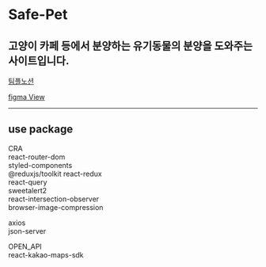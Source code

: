 # Safe-Pet

## 고양이 카페 등에서 분양하는 유기동물의 분양을 도와주는 사이트입니다.

<a href="https://www.notion.so/Safe-Pet-5809828b34084086a84588c25e99eb93">팀플노션</a>

<a href="https://www.figma.com/file/KdJf3n81Y8zeDnEg9wghKw/safe-pet?node-id=0%3A1">figma View</a>

<hr>

## use package<br>
CRA<br>
react-router-dom<br>
styled-components<br>
@reduxjs/toolkit react-redux<br>
react-query<br>
sweetalert2<br>
react-intersection-observer<br>
browser-image-compression<br>

axios<br>
json-server

OPEN_API<br>
react-kakao-maps-sdk